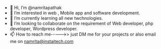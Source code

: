- 👋 Hi, I’m @namritapathak
- 👀 I’m interested in web , Mobile app and software development.
- 🌱 I’m currently learning all new twchnologies.
- 💞️ I’m looking to collaborate on the requirement of Web developer, php developer, Wordpress developer.
- 📫 How to reach me----->> just DM me for your projects or also email me on namrita@instaitech.com

<!---
namritapathak/namritapathak is a ✨ special ✨ repository because its `README.md` (this file) appears on your GitHub profile.
You can click the Preview link to take a look at your changes.
--->
